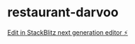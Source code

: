 # restaurant-darvoo

[Edit in StackBlitz next generation editor ⚡️](https://stackblitz.com/~/github.com/Afeez-Ola/restaurant-darvoo)